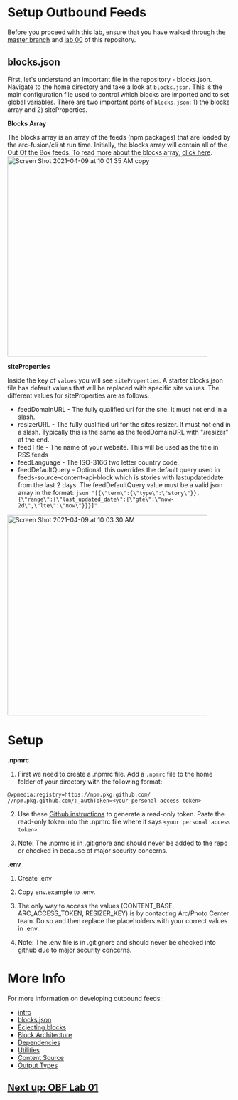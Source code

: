 # Setup Outbound Feeds

Before you proceed with this lab, ensure that you have walked through the [master branch](https://github.com/wapopartners/Fusion-Training-User-Stories/tree/master) and [lab 00](https://github.com/wapopartners/Fusion-Training-User-Stories/tree/lab-00) of this repository.

## blocks.json

First, let's understand an important file in the repository - blocks.json. Navigate to the home directory and take a look at `blocks.json`. This is the main configuration file used to control which blocks are imported and to set global variables. There are two important parts of `blocks.json`: 1) the blocks array and 2) siteProperties. 

**Blocks Array**

The blocks array is an array of the feeds (npm packages) that are loaded by the arc-fusion/cli at run time. Initially, the blocks array will contain all of the Out Of the Box feeds. To read more about the blocks array, [click here]( https://redirector.arcpublishing.com/alc/arc-products/arcio/user-docs/blocksjson/#blocks-configs).
<img width="450" alt="Screen Shot 2021-04-09 at 10 01 35 AM copy" src="https://user-images.githubusercontent.com/39777478/114422114-fc3fe900-9b83-11eb-98c4-db9a4282ee50.png">

**siteProperties**

Inside the key of `values` you will see `siteProperties`. A starter blocks.json file has default values that will be replaced with specific site values. The different values for siteProperties are as follows: 

-	feedDomainURL - The fully qualified url for the site. It must not end in a slash.
-	resizerURL - The fully qualified url for the sites resizer. It must not end in a slash. Typically this is the same as the feedDomainURL with "/resizer" at the end.
-	feedTitle - The name of your website. This will be used as the title in RSS feeds
-	feedLanguage - The ISO-3166 two letter country code.
-	feedDefaultQuery - Optional, this overrides the default query used in feeds-source-content-api-block which is stories with lastupdateddate from the last 2 days. The feedDefaultQuery value must be a valid json array in the format: 
```json "[{\"term\":{\"type\":\"story\"}},{\"range\":{\"last_updated_date\":{\"gte\":\"now-2d\",\"lte\":\"now\"}}}]"```

<img width="450" alt="Screen Shot 2021-04-09 at 10 03 30 AM" src="https://user-images.githubusercontent.com/39777478/114422897-ab7cc000-9b84-11eb-89f4-6c61cc953671.png">

# Setup

**.npmrc**

1. First we need to create a .npmrc file. Add a `.npmrc` file to the home folder of your directory with the following format:
```
@wpmedia:registry=https://npm.pkg.github.com/
//npm.pkg.github.com/:_authToken=<your personal access token>
```

2. Use these [Github instructions]( https://docs.github.com/en/github/authenticating-to-github/creating-a-personal-access-token) to generate a read-only token. Paste the read-only token into the .npmrc file where it says `<your personal access token>`. 

3. Note: The .npmrc is in .gitignore and should never be added to the repo or checked in because of major security concerns. 

**.env**

1. Create .env

2. Copy env.example to .env.

3. The only way to access the values (CONTENT_BASE, ARC_ACCESS_TOKEN, RESIZER_KEY) is by contacting Arc/Photo Center team. Do so and then replace the placeholders with your correct values in .env.

4. Note: The .env file is in .gitignore and should never be checked into github due to major security concerns.

# More Info
For more information on developing outbound feeds:

- [intro](https://redirector.arcpublishing.com/alc/arc-products/arcio/user-docs/outbound-feeds-custom-block-development/)
- [blocks.json](https://redirector.arcpublishing.com/alc/arc-products/arcio/user-docs/blocksjson/)
- [Ecjecting blocks](https://redirector.arcpublishing.com/alc/arc-products/arcio/user-docs/ejecting-a-block/)
- [Block Architecture](https://redirector.arcpublishing.com/alc/arc-products/arcio/user-docs/feature-blocks-architecture/)
- [Dependencies](https://redirector.arcpublishing.com/alc/arc-products/arcio/user-docs/dependencies/)
- [Utilities](https://redirector.arcpublishing.com/alc/arc-products/arcio/user-docs/outbound-feeds-development-utilities/)
- [Content Source](https://redirector.arcpublishing.com/alc/arc-products/arcio/user-docs/outbound-feeds-development-content-source/)
- [Output Types](https://redirector.arcpublishing.com/alc/arc-products/arcio/user-docs/outbound-feeds-development-output-types/)


## [Next up: OBF Lab 01](https://github.com/wapopartners/Fusion-Training-User-Stories/tree/obf-lab-01)
